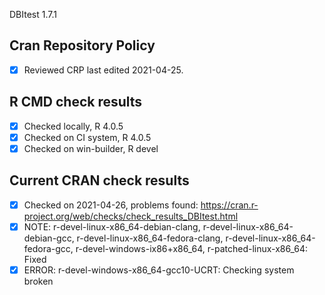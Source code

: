 DBItest 1.7.1

## Cran Repository Policy

- [x] Reviewed CRP last edited 2021-04-25.

## R CMD check results

- [x] Checked locally, R 4.0.5
- [x] Checked on CI system, R 4.0.5
- [x] Checked on win-builder, R devel

## Current CRAN check results

- [x] Checked on 2021-04-26, problems found: https://cran.r-project.org/web/checks/check_results_DBItest.html
- [x] NOTE: r-devel-linux-x86_64-debian-clang, r-devel-linux-x86_64-debian-gcc, r-devel-linux-x86_64-fedora-clang, r-devel-linux-x86_64-fedora-gcc, r-devel-windows-ix86+x86_64, r-patched-linux-x86_64: Fixed
- [x] ERROR: r-devel-windows-x86_64-gcc10-UCRT: Checking system broken
